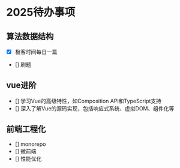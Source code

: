 # 2025待办事项

## 算法数据结构
- [x] 极客时间每日一篇
- [] 刷题

## vue进阶
- [] 学习Vue的高级特性，如Composition API和TypeScript支持
- [] 深入了解Vue的源码实现，包括响应式系统、虚拟DOM、组件化等

## 前端工程化
- [] monorepo
- [] 微前端
- [] 性能优化